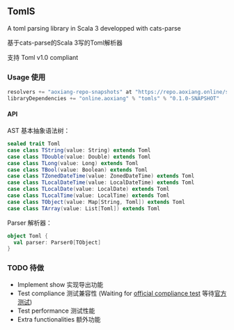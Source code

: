 ## TomlS

A toml parsing library in Scala 3 developped with cats-parse

基于cats-parse的Scala 3写的Toml解析器

支持 Toml v1.0 compliant

### Usage 使用

```scala
resolvers += "aoxiang-repo-snapshots" at "https://repo.aoxiang.online/snapshots"
libraryDependencies += "online.aoxiang" % "tomls" % "0.1.0-SNAPSHOT"
```

#### API

AST 基本抽象语法树：

```scala
sealed trait Toml
case class TString(value: String) extends Toml
case class TDouble(value: Double) extends Toml
case class TLong(value: Long) extends Toml
case class TBool(value: Boolean) extends Toml
case class TZonedDateTime(value: ZonedDateTime) extends Toml
case class TLocalDateTime(value: LocalDateTime) extends Toml
case class TLocalDate(value: LocalDate) extends Toml
case class TLocalTime(value: LocalTime) extends Toml
case class TObject(value: Map[String, Toml]) extends Toml
case class TArray(value: List[Toml]) extends Toml
```

Parser 解析器：

```scala
object Toml {
  val parser: Parser0[TObject]
}
```

### TODO 待做

- Implement show 实现导出功能
- Test compliance 测试兼容性 (Waiting for [official compliance test](https://github.com/toml-lang/compliance) 等待[官方测试](https://github.com/toml-lang/compliance))
- Test performance 测试性能
- Extra functionalities 额外功能
